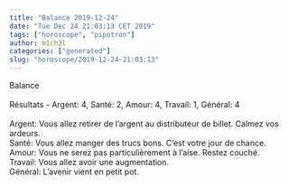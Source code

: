 ```yaml
---
title: "Balance 2019-12-24"
date: "Tue Dec 24 21:03:13 CET 2019"
tags: ["horoscope", "pipotron"]
author: m1ch3l
categories: ["generated"]
slug: "horoscope/2019-12-24-21:03:13"
---
```


Balance<br>
<br>
Résultats - Argent: 4, Santé: 2, Amour: 4, Travail: 1, Général: 4<br>
<br>
Argent:  Vous allez retirer de l’argent au distributeur de billet. Calmez vos ardeurs.<br>
Santé:   Vous allez manger des trucs bons. C’est votre jour de chance.<br>
Amour:   Vous ne serez pas particulièrement à l’aise. Restez couché.<br>
Travail: Vous allez avoir une augmentation. <br>
Général: L’avenir vient en petit pot.<br>
